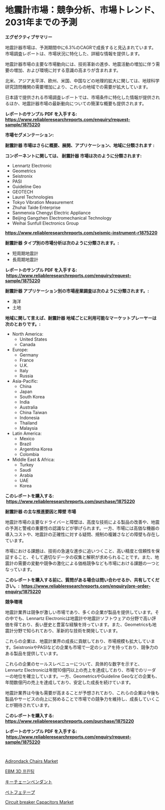 <p><h1>地震計市場：競争分析、市場トレンド、2031年までの予測</h1></p><p><strong>エグゼクティブサマリー</strong></p>
<p><p>地震計器市場は、予測期間中に6.3%のCAGRで成長すると見込まれています。市場調査レポートは、市場状況に特化した、詳細な情報を提供します。</p><p>地震計器市場の主要な市場動向には、技術革新の進歩、地震活動の増加に伴う需要の増加、および環境に対する意識の高まりが含まれます。</p><p>北米、アジア太平洋、欧州、米国、中国などの地理的拡大に関しては、地球科学研究諮問機関の需要増加により、これらの地域での需要が拡大しています。</p><p>日本語で提供される市場調査レポートでは、市場条件に特化した情報が提供されるほか、地震計器市場の最新動向についての簡潔な概要も提供されます。</p></p>
<p><strong>レポートのサンプル PDF を入手する: <a href="https://www.reliableresearchreports.com/enquiry/request-sample/1875220">https://www.reliableresearchreports.com/enquiry/request-sample/1875220</a></strong></p>
<p><strong>市場セグメンテーション:</strong></p>
<p><strong> 耐震計器 市場はさらに概要、展開、アプリケーション、地域に分類されます :</strong></p>
<p><strong>コンポーネントに関しては、 耐震計器 市場は次のように分類されます: &nbsp;</strong></p>
<p><ul><li>Lennartz Electronic</li><li>Geometrics</li><li>Seistronix</li><li>PASI</li><li>Guideline Geo</li><li>GEOTECH</li><li>Laurel Technologies</li><li>Tokyo Vibration Measurement</li><li>Zhuhai Taide Enterprise</li><li>Sanmenxia Chengyi Electric Appliance</li><li>Beijing Gangzhen Electromechanical Technology</li><li>Weihai Sunfull Electronics Group</li></ul></p>
<p><strong><a href="https://www.reliableresearchreports.com/seismic-instrument-r1875220">https://www.reliableresearchreports.com/seismic-instrument-r1875220</a></strong></p>
<p><strong> 耐震計器 タイプ別の市場分析は次のように分類されます。:</strong></p>
<p><ul><li>短周期地震計</li><li>長周期地震計</li></ul></p>
<p><strong>レポートのサンプル PDF を入手する: &nbsp;<a href="https://www.reliableresearchreports.com/enquiry/request-sample/1875220">https://www.reliableresearchreports.com/enquiry/request-sample/1875220</a></strong></p>
<p><strong> 耐震計器 アプリケーション別の市場産業調査は次のように分類されます。:</strong></p>
<p><ul><li>海洋</li><li>土地</li></ul></p>
<p><strong>地域に関して言えば、耐震計器 地域ごとに利用可能なマーケットプレーヤーは次のとおりです。:</strong></p>
<p><ul>
    <li>
        North America:
        <ul>
            <li>United States</li>
            <li>Canada</li>
        </ul>
    </li>
    <li>
        Europe:
        <ul>
            <li>Germany</li>
            <li>France</li>
            <li>U.K.</li>
            <li>Italy</li>
            <li>Russia</li>
        </ul>
    </li>
    <li>
        Asia-Pacific:
        <ul>
            <li>China</li>
            <li>Japan</li>
            <li>South Korea</li>
            <li>India</li>
            <li>Australia</li>
            <li>China Taiwan</li>
            <li>Indonesia</li>
            <li>Thailand</li>
            <li>Malaysia</li>
        </ul>
    </li>
    <li>
        Latin America:
        <ul>
            <li>Mexico</li>
            <li>Brazil</li>
            <li>Argentina Korea</li>
            <li>Colombia</li>
        </ul>
    </li>
    <li>
        Middle East & Africa:
        <ul>
            <li>Turkey</li>
            <li>Saudi</li>
            <li>Arabia</li>
            <li>UAE</li>
            <li>Korea</li>
        </ul>
    </li>
    </ul></p>
<p><strong>このレポートを購入する: &nbsp;<a href="https://www.reliableresearchreports.com/purchase/1875220">https://www.reliableresearchreports.com/purchase/1875220</a></strong></p>
<p><strong>耐震計器 の主な推進要因と障壁 市場</strong></p>
<p><p>地震計市場の主要なドライバーと障壁は、高度な技術による製品の改善や、地震の予測と警戒の重要性の認識などが挙げられます。一方、市場には高価な機器の導入コストや、地震計の正確性に対する疑問、規制の複雑さなどの障壁も存在しています。</p><p>市場における課題は、技術の急速な進歩に追いつくこと、高い精度と信頼性を保証すること、そして適切なデータの収集と解釈が求められることです。また、地震計の需要の変動や競争の激化による価格競争なども市場における課題の一つとなっています。</p></p>
<p><strong>このレポートを購入する前に、質問がある場合は問い合わせるか、共有してください。:&nbsp; <a href="https://www.reliableresearchreports.com/enquiry/pre-order-enquiry/1875220">https://www.reliableresearchreports.com/enquiry/pre-order-enquiry/1875220</a></strong></p>
<p><strong>競争環境</strong></p>
<p><p>地震計業界は競争が激しい市場であり、多くの企業が製品を提供しています。その中でも、Lennartz Electronicは地震計や地震計ソフトウェアの分野で高い評価を得ており、長い歴史と豊富な経験を持っています。また、Geometricsも地震計分野で知られており、革新的な技術を開発しています。</p><p>これらの企業は、地震計業界の成長に貢献しており、市場規模も拡大しています。SeistronixやPASIなどの企業も市場で一定のシェアを持っており、競争力のある製品を提供しています。</p><p>これらの企業のセールスレベニューについて、具体的な数字を示すと、Lennartz Electronicは年間10億円以上の売上を達成しており、市場でのリーダーの地位を確立しています。一方、GeometricsやGuideline Geoなどの企業も、年間数億円の売上を達成しており、安定した成長を続けています。</p><p>地震計業界は今後も需要が高まることが予想されており、これらの企業は今後も製品やサービスの向上に努めることで市場での競争力を維持し、成長していくことが期待されています。</p></p>
<p><strong>このレポートを購入する: &nbsp; <a href="https://www.reliableresearchreports.com/purchase/1875220">https://www.reliableresearchreports.com/purchase/1875220</a></strong></p>
<p><strong>レポートのサンプル PDF を入手する: &nbsp;<a href="https://www.reliableresearchreports.com/enquiry/request-sample/1875220">https://www.reliableresearchreports.com/enquiry/request-sample/1875220</a></strong><strong></strong></p>
<p>&nbsp;</p>
<p><p><a href="https://issuu.com/reportprime-2/docs/adirondack-chairs-market-size-2030.pptx">Adirondack Chairs Market</a></p><p><a href="https://github.com/Tristiarton768456/Market-Research-Report-List-1/blob/main/331189070068.md">EBM 3D 프린팅</a></p><p><a href="https://github.com/RudyBoyer2017/Market-Research-Report-List-1/blob/main/570197173605.md">キーチェーンペンダント</a></p><p><a href="https://github.com/MosesSpinka1914/Market-Research-Report-List-1/blob/main/670179173604.md">ペトフェテープ</a></p><p><a href="https://github.com/bobicer/Market-Research-Report-List-3/blob/main/circuit-breaker-capacitors-market.md">Circuit breaker Capacitors Market</a></p></p>